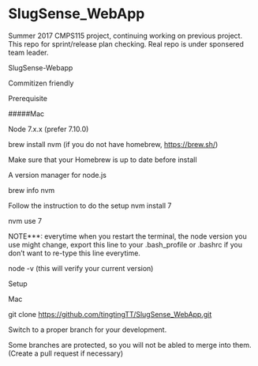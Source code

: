 # SlugSense_WebApp
Summer 2017 CMPS115 project, continuing working on previous project. 
This repo for sprint/release plan checking. 
Real repo is under sponsered team leader. 


SlugSense-Webapp

Commitizen friendly

Prerequisite

#####Mac

Node 7.x.x (prefer 7.10.0)

brew install nvm (if you do not have homebrew, https://brew.sh/)

Make sure that your Homebrew is up to date before install

A version manager for node.js

brew info nvm

Follow the instruction to do the setup
nvm install 7

nvm use 7

NOTE***: everytime when you restart the terminal, the node version you use might change, export this line to your .bash_profile or .bashrc if you don’t want to re-type this line everytime.

node -v (this will verify your current version)

Setup

Mac

git clone https://github.com/tingtingTT/SlugSense_WebApp.git

Switch to a proper branch for your development.

Some branches are protected, so you will not be abled to merge into them. (Create a pull request if necessary)
